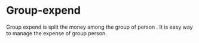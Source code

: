 # Group-expend
Group expend is split the money among the group of person . It is easy way to manage the expense of group person.
